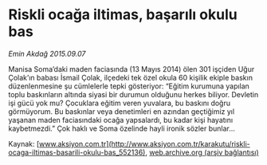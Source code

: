 # Riskli ocağa iltimas, başarılı okulu bas

*Emin Akdağ 2015.09.07*

<div class="pNewsDetailMainContent ctx_content" itemprop="articleBody">
 <p>
  Manisa Soma’daki maden faciasında (13 Mayıs 2014) ölen 301 işçiden Uğur Çolak’ın babası İsmail Çolak, ilçedeki tek özel okula 60 kişilik ekiple baskın düzenlenmesine şu cümlelerle tepki gösteriyor: “Eğitim kurumuna yapılan toplu baskınların altında siyasi bir durumun olduğunu herkes biliyor. Devletin işi gücü yok mu? Çocuklara eğitim veren yuvalara, bu baskını doğru görmüyorum. Bu baskınlar veya denetimleri en azından geçtiğimiz yıl yaşanan maden faciasındaki ocağa yapsalardı, bu kadar kişi hayatını kaybetmezdi.” Çok haklı ve Soma özelinde hayli ironik sözler bunlar...
 </p>
</div>


Kaynak: [www.aksiyon.com.tr](http://www.aksiyon.com.tr/karakutu/riskli-ocaga-iltimas-basarili-okulu-bas_552136), [web.archive.org (arşiv bağlantısı)](http://web.archive.org/web/20160102194323/http://www.aksiyon.com.tr/karakutu/riskli-ocaga-iltimas-basarili-okulu-bas_552136)
